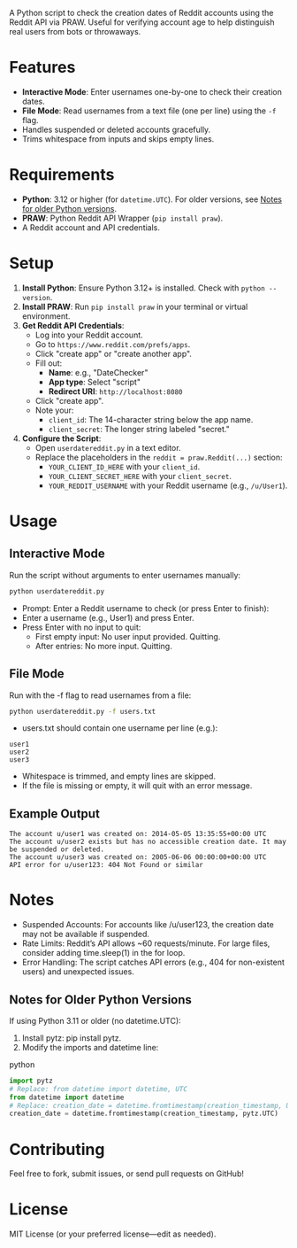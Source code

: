 A Python script to check the creation dates of Reddit accounts using the Reddit API via PRAW. Useful for verifying account age to help distinguish real users from bots or throwaways.

# Features
- **Interactive Mode**: Enter usernames one-by-one to check their creation dates.
- **File Mode**: Read usernames from a text file (one per line) using the `-f` flag.
- Handles suspended or deleted accounts gracefully.
- Trims whitespace from inputs and skips empty lines.

# Requirements
- **Python**: 3.12 or higher (for `datetime.UTC`). For older versions, see [Notes for older Python versions](#notes-for-older-python-versions).
- **PRAW**: Python Reddit API Wrapper (`pip install praw`).
- A Reddit account and API credentials.

# Setup
1. **Install Python**: Ensure Python 3.12+ is installed. Check with `python --version`.
2. **Install PRAW**: Run `pip install praw` in your terminal or virtual environment.
3. **Get Reddit API Credentials**:
   - Log into your Reddit account.
   - Go to `https://www.reddit.com/prefs/apps`.
   - Click "create app" or "create another app".
   - Fill out:
     - **Name**: e.g., "DateChecker"
     - **App type**: Select "script"
     - **Redirect URI**: `http://localhost:8080`
   - Click "create app".
   - Note your:
     - `client_id`: The 14-character string below the app name.
     - `client_secret`: The longer string labeled "secret." 
4. **Configure the Script**:
   - Open `userdatereddit.py` in a text editor.
   - Replace the placeholders in the `reddit = praw.Reddit(...)` section:
     - `YOUR_CLIENT_ID_HERE` with your `client_id`.
     - `YOUR_CLIENT_SECRET_HERE` with your `client_secret`.
     - `YOUR_REDDIT_USERNAME` with your Reddit username (e.g., `/u/User1`).

# Usage
## Interactive Mode
Run the script without arguments to enter usernames manually:
```bash
python userdatereddit.py
```

- Prompt: Enter a Reddit username to check (or press Enter to finish):    
- Enter a username (e.g., User1) and press Enter.    
- Press Enter with no input to quit:    
    - First empty input: No user input provided. Quitting.        
    - After entries: No more input. Quitting.        

## File Mode

Run with the -f flag to read usernames from a file:
```bash
python userdatereddit.py -f users.txt
```

- users.txt should contain one username per line (e.g.):    
```text
user1
user2
user3
```

- Whitespace is trimmed, and empty lines are skipped.    
- If the file is missing or empty, it will quit with an error message.    

## Example Output

```text
The account u/user1 was created on: 2014-05-05 13:35:55+00:00 UTC
The account u/user2 exists but has no accessible creation date. It may be suspended or deleted.
The account u/user3 was created on: 2005-06-06 00:00:00+00:00 UTC
API error for u/user123: 404 Not Found or similar
```

# Notes

- Suspended Accounts: For accounts like /u/user123, the creation date may not be available if suspended.    
- Rate Limits: Reddit’s API allows ~60 requests/minute. For large files, consider adding time.sleep(1) in the for loop.    
- Error Handling: The script catches API errors (e.g., 404 for non-existent users) and unexpected issues.    

## Notes for Older Python Versions

If using Python 3.11 or older (no datetime.UTC):
1. Install pytz: pip install pytz.    
2. Modify the imports and datetime line:    

python
```python
import pytz
# Replace: from datetime import datetime, UTC
from datetime import datetime
# Replace: creation_date = datetime.fromtimestamp(creation_timestamp, UTC)
creation_date = datetime.fromtimestamp(creation_timestamp, pytz.UTC)
```

# Contributing
Feel free to fork, submit issues, or send pull requests on GitHub!

# License
MIT License (or your preferred license—edit as needed).
